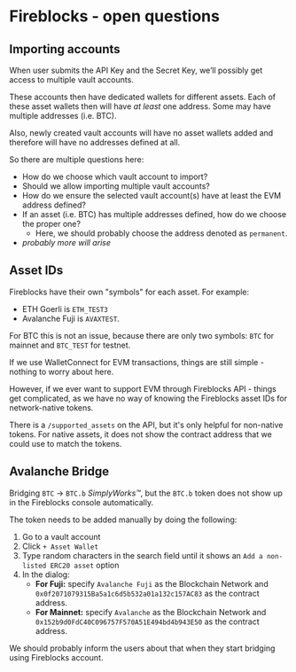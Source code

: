 # Fireblocks - open questions

## Importing accounts

When user submits the API Key and the Secret Key, we’ll possibly get access to multiple vault accounts.

These accounts then have dedicated wallets for different assets. Each of these asset wallets then will have _at least_ one address. Some may have multiple addresses (i.e. BTC).

Also, newly created vault accounts will have no asset wallets added and therefore will have no addresses defined at all.

So there are multiple questions here:

- How do we choose which vault account to import?
- Should we allow importing multiple vault accounts?
- How do we ensure the selected vault account(s) have at least the EVM address defined?
- If an asset (i.e. BTC) has multiple addresses defined, how do we choose the proper one?
  - Here, we should probably choose the address denoted as `permanent`.
- _probably more will arise_

## Asset IDs

Fireblocks have their own "symbols" for each asset. For example:

- ETH Goerli is `ETH_TEST3`
- Avalanche Fuji is `AVAXTEST`.

For BTC this is not an issue, because there are only two symbols: `BTC` for mainnet and `BTC_TEST` for testnet.

If we use WalletConnect for EVM transactions, things are still simple - nothing to worry about here.

However, if we ever want to support EVM through Fireblocks API - things get complicated, as we have no way of knowing the Fireblocks asset IDs for network-native tokens.

There is a `/supported_assets` on the API, but it's only helpful for non-native tokens. For native assets, it does not show the contract address that we could use to match the tokens.

## Avalanche Bridge

Bridging `BTC` -> `BTC.b` _SimplyWorks™_, but the `BTC.b` token does not show up in the Fireblocks console automatically.

The token needs to be added manually by doing the following:

1. Go to a vault account
2. Click `+ Asset Wallet`
3. Type random characters in the search field until it shows an `Add a non-listed ERC20 asset` option
4. In the dialog:
   - **For Fuji:** specify `Avalanche Fuji` as the Blockchain Network and `0x0f2071079315Ba5a1c6d5b532a01a132c157AC83` as the contract address.
   - **For Mainnet:** specify `Avalanche` as the Blockchain Network and `0x152b9d0FdC40C096757F570A51E494bd4b943E50` as the contract address.

We should probably inform the users about that when they start bridging using Fireblocks account.

